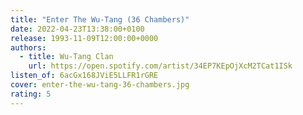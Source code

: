 ```yaml
---
title: "Enter The Wu-Tang (36 Chambers)"
date: 2022-04-23T13:38:00+0100
release: 1993-11-09T12:00:00+0000
authors:
  - title: Wu-Tang Clan
    url: https://open.spotify.com/artist/34EP7KEpOjXcM2TCat1ISk
listen_of: 6acGx168JViE5LLFR1rGRE
cover: enter-the-wu-tang-36-chambers.jpg
rating: 5
---
```

